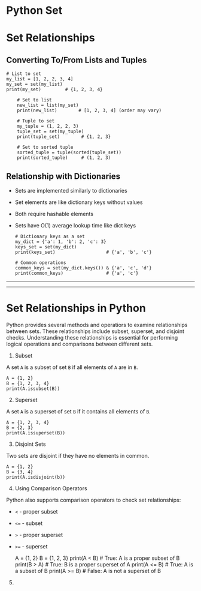 # Python Set
# Set Relationships

## Converting To/From Lists and Tuples

	# List to set
	my_list = [1, 2, 2, 3, 4]
	my_set = set(my_list)
	print(my_set)         # {1, 2, 3, 4}

        # Set to list
        new_list = list(my_set)
        print(new_list)        # [1, 2, 3, 4] (order may vary)

        # Tuple to set
        my_tuple = (1, 2, 2, 3)
        tuple_set = set(my_tuple)
        print(tuple_set)        # {1, 2, 3}

        # Set to sorted tuple
        sorted_tuple = tuple(sorted(tuple_set))
        print(sorted_tuple)     # (1, 2, 3)

## Relationship with Dictionaries

- Sets are implemented similarly to dictionaries
- Set elements are like dictionary keys without values
- Both require hashable elements
- Sets have O(1) average lookup time like dict keys

	```
	# Dictionary keys as a set
	my_dict = {'a': 1, 'b': 2, 'c': 3}
	keys_set = set(my_dict)
	print(keys_set)                   # {'a', 'b', 'c'}

	# Common operations
	common_keys = set(my_dict.keys()) & {'a', 'c', 'd'}
	print(common_keys)                # {'a', 'c'}
 	```


---
---

# Set Relationships in Python

Python provides several methods and operatiors to examine relationships between sets. These relationships include subset, superset, and disjoint checks. Understanding these relationships is essential for performing logical operations and comparisons between different sets.

1. Subset

A set `A` is a subset of set `B` if all elements of `A` are in `B`.

	A = {1, 2}
	B = {1, 2, 3, 4}
	print(A.issubset(B))

2. Superset

A set `A` is a superset of set `B` if it contains all elements of `B`.

	A = {1, 2, 3, 4}
	B = {2, 3}
	print(A.issuperset(B))

3. Disjoint Sets

Two sets are disjoint if they have no elements in common.

	A = {1, 2}
	B = {3, 4}
	print(A.isdisjoint(b))

4. Using Comparison Operators

Python also supports comparison operators to check set relationships:

- `<` - proper subset
- `<=` - subset
- `>` - proper superset
- `>=` - superset

	A = {1, 2}
	B = {1, 2, 3}
	print(A < B)     # True: A is a proper subset of B
	print(B > A)     # True: B is a proper superset of A
	print(A <= B)    # True: A is a subset of B
	print(A >= B)    # False: A is not a superset of B

5.
